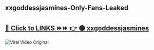 
 ## xxgoddessjasmines-Only-Fans-Leaked

# <h2><a href="https://clipsfans.com/xxgoddessjasmines&ref=git">🔗 Click to LINKS ⏩⏩ 👉 🟢 xxgoddessjasmines </a></h2>

<a href="https://clipsfans.com/xxgoddessjasmines&ref=git" rel="nofollow" data-target="animated-image.originalLink"><img src="https://i.ibb.co.com/xMMVF88/686577567.gif" alt="Viral Video Original" style="max-width: 100%; display: inline-block;" data-target="animated-image.originalImage"></a>

